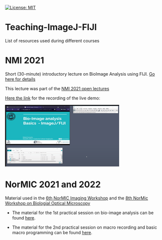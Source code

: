 [![License: MIT](https://img.shields.io/badge/License-MIT-yellow.svg)](https://opensource.org/licenses/MIT)

# Teaching-ImageJ-FIJI

List of resources used during different courses

# NMI 2021
Short (30-minute) introductory lecture on BioImage Analysis using FIJI. [Go here for details](./NMI-2021)

This lecture was part of the [NMI 2021 open lectures](https://nmisweden.se/arkiv/4th-nmi-course-online.html)

[Here the link](https://youtu.be/_9TWrzm3vBg) for the recording of the live demo:

[![Go here for the recording of the live demo](./misc/NMI_2021.gif)](https://youtu.be/_9TWrzm3vBg)


# NorMIC 2021 and 2022

Material used in the [6th NorMIC Imaging Workshop](https://www.med.uio.no/ncmm/english/news-and-events/events/courses-and-workshops/2021/normic-imaging-workshop-course-in-advanced-light-m.html) and the [8th NorMic Workshop on Biologial Optical Microscopy](https://www.med.uio.no/ncmm/english/news-and-events/events/courses-and-workshops/2022/8th-normic-imaging-workshop)

* The material for the 1st practical session on bio-image analysis can be found [here](./NorMIC/Day_1_Intro).

* The material for the 2nd practical session on macro recording and basic macro programming can be found [here](./NorMIC/Day_2_Macro_recording).
